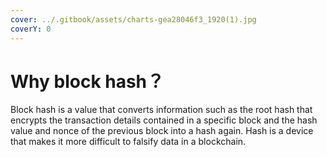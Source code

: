 ```yaml
---
cover: ../.gitbook/assets/charts-gea28046f3_1920(1).jpg
coverY: 0
---
```


# Why block hash？

Block hash is a value that converts information such as the root hash that encrypts the transaction details contained in a specific block and the hash value and nonce of the previous block into a hash again. Hash is a device that makes it more difficult to falsify data in a blockchain.
